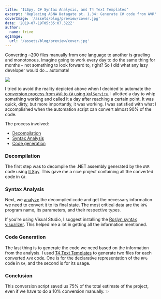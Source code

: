 ```yaml
---
title: 'ILSpy, C# Syntax Analysis, and T4 Text Templates'
excerpt: 'Replacing ASNA Datagate pt. 1.34: Generate C# code from AVR'
coverImage: '/assets/blog/preview/cover.jpg'
date: '2019-07-19T05:35:07.322Z'
author:
  name: frive
ogImage:
  url: '/assets/blog/preview/cover.jpg'
---
```


Converting ~200 files manually from one language to another is grueling and monotonous. Imagine going to work every day to do the same thing for months – not something to look forward to, right? So I did what any lazy developer would do... automate!

![](https://imgs.xkcd.com/comics/automation.png)

I tried to avoid the reality depicted above when I decided to automate the [conversion process from `AVR` to `C#` using `XmlService`](/posts/xmlservice). I allotted a day to whip something working and called it a day after reaching a certain point. It was quick, dirty, but more importantly, it was working. I was satisfied with what I accomplished when the automation script can convert almost 90% of the code.

The process involved:
* [Decompilation](#decompilation)
* [Syntax Analysis](#syntax-analysis)
* [Code generation](#code-generation)


### Decompilation
The first step was to decompile the .NET assembly generated by the `AVR` code using [ILSpy](https://github.com/icsharpcode/ILSpy). This gave me a nice project containing all the converted code in `C#`. 

### Syntax Analysis
Next, we [analyze](https://docs.microsoft.com/en-us/dotnet/csharp/roslyn-sdk/get-started/syntax-analysis) the decompiled code and get the necessary information we need to convert it to its final state. The most critical data are the `RPG` program name, its parameters, and their respective types.

If you're using Visual Studio, I suggest installing the [Roslyn syntax visualizer](https://docs.microsoft.com/en-us/dotnet/csharp/roslyn-sdk/syntax-visualizer?tabs=csharp). This helped me a lot in getting all the information mentioned.

### Code Generation
The last thing is to generate the code we need based on the information from the analysis. I used [T4 Text Templates](https://docs.microsoft.com/en-us/visualstudio/modeling/code-generation-and-t4-text-templates?view=vs-2019) to generate two files for each converted `AVR` code. One is for the declarative representation of the `RPG` code in `C#`, and the second is for its usage. 

### Conclusion
This conversion script saved us 75% of the total estimate of the project, even if we have to do a 10% conversion manually. ✨

